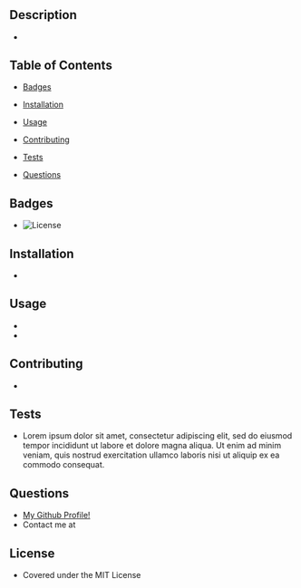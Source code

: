 
# 

## Description
* 

## Table of Contents
* [Badges](#badges)
* [Installation](#installation)
* [Usage](#usage)
* [Contributing](#contributing)

* [Tests](#tests)
* [Questions](#questions)

## Badges
* ![License](https://img.shields.io/badge/License-MIT-blue)

## Installation
* 

## Usage
* 
* 

## Contributing
* 

## Tests
* Lorem ipsum dolor sit amet, consectetur adipiscing elit, sed do eiusmod tempor incididunt ut labore et dolore magna aliqua. Ut enim ad minim veniam, quis nostrud exercitation ullamco laboris nisi ut aliquip ex ea commodo consequat.

## Questions
* [My Github Profile!](github.com/)
* Contact me at 

## License
* Covered under the MIT License
 